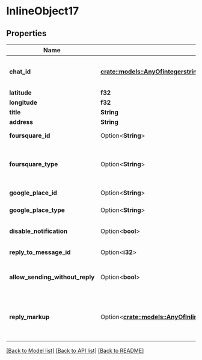 # InlineObject17

## Properties

Name | Type | Description | Notes
------------ | ------------- | ------------- | -------------
**chat_id** | [**crate::models::AnyOfintegerstring**](anyOf<integer,string>.md) | Unique identifier for the target chat or username of the target channel (in the format `@channelusername`) | 
**latitude** | **f32** | Latitude of the venue | 
**longitude** | **f32** | Longitude of the venue | 
**title** | **String** | Name of the venue | 
**address** | **String** | Address of the venue | 
**foursquare_id** | Option<**String**> | Foursquare identifier of the venue | [optional]
**foursquare_type** | Option<**String**> | Foursquare type of the venue, if known. (For example, “arts\\_entertainment/default”, “arts\\_entertainment/aquarium” or “food/icecream”.) | [optional]
**google_place_id** | Option<**String**> | Google Places identifier of the venue | [optional]
**google_place_type** | Option<**String**> | Google Places type of the venue. (See [supported types](https://developers.google.com/places/web-service/supported_types).) | [optional]
**disable_notification** | Option<**bool**> | Sends the message [silently](https://telegram.org/blog/channels-2-0#silent-messages). Users will receive a notification with no sound. | [optional]
**reply_to_message_id** | Option<**i32**> | If the message is a reply, ID of the original message | [optional]
**allow_sending_without_reply** | Option<**bool**> | Pass *True*, if the message should be sent even if the specified replied-to message is not found | [optional]
**reply_markup** | Option<[**crate::models::AnyOfInlineKeyboardMarkupReplyKeyboardMarkupReplyKeyboardRemoveForceReply**](anyOf<InlineKeyboardMarkup,ReplyKeyboardMarkup,ReplyKeyboardRemove,ForceReply>.md)> | Additional interface options. A JSON-serialized object for an [inline keyboard](https://core.telegram.org/bots#inline-keyboards-and-on-the-fly-updating), [custom reply keyboard](https://core.telegram.org/bots#keyboards), instructions to remove reply keyboard or to force a reply from the user. | [optional]

[[Back to Model list]](../README.md#documentation-for-models) [[Back to API list]](../README.md#documentation-for-api-endpoints) [[Back to README]](../README.md)


